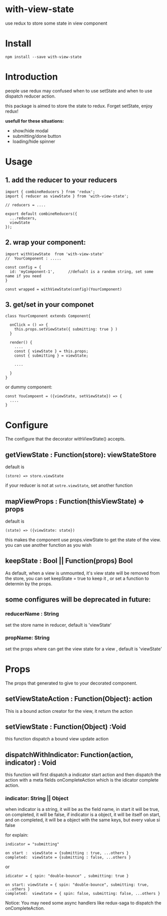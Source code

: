 # with-view-state
use redux to store some state in view component

# Install

```
npm install --save with-view-state
```

# Introduction

people use redux may confused when to use setState and when to use dispatch reducer action.

this package is aimed to store the state to redux. Forget setState, enjoy redux!

**usefull for these situations:**

- show/hide modal
- submitting/done button
- loading/hide spinner

# Usage

## 1. add the reducer to your reducers


```
import { combineReducers } from 'redux';
import { reducer as viewState } from 'with-view-state';

// reducers = ....

export default combineReducers({
  ...reducers,
  viewState
});

```

## 2. wrap your component:
```
import withViewState  from 'with-view-state'
//  YourComponent : .....

const config = {
  id: 'myComponent-1',      //defualt is a random string, set some name if you need
}

const wrapped = withViewState(config)(YourComponent)

```

## 3. get/set in your componet

```
class YourComponent extends Component{

  onClick = () => {
    this.props.setViewState({ submitting: true } )
  }

  render() {
    ....
    const { viewState } = this.props;
    const { submitting } = viewState;

    ....

  }
}

```

or dummy component:
```
const YouCompoent = ({viewState, setViewState}) => {
  ....
}

```

# Configure

The configure that the decorator withViewState() accepts.

## getViewState : Function(store): viewStateStore

default is 

```
(store) => store.viewState
```

if your reducer is not at `sotre.viewState`, set another function

## mapViewProps : Function(thisViewState) => props

default is 
```
(state) => ({viewState: state})

```

this makes the component use props.viewState to get the state of the view.
you can use another function as you wish

## keepState : Bool || Function(props) Bool
As default, when a view is unmounted, it's view state will be removed from the store,
you can set keepState = true to keep it , or set a function to determin by the props.

## some configures will be deprecated in future: 
###  reducerName : String
set the store name in reducer, default is 'viewState'
###  propName: String
set the props where can get the view state for a view , default is  'viewState'


# Props
The props that generated to give to your decorated component.


## setViewStateAction : Function(Object): action
This is a bound action creator for the view, it return the action 

## setViewState : Function(Object) :Void
this function dispatch a bound view update action

## dispatchWithIndicator: Function(action, indicator) : Void

this function will first dispatch a indicator start action and then dispatch the action
with a meta fields onCompleteAction which is the idicator complete action.

### indicator:  String || Object

when indicator is a string, it will be as the field name, in start it will be true, on completed, it will be false,
if indicator is a object, it will be itself on start, and on completed, it will be a object with the same keys, 
but every value si false

for explain:
```
indicator = "submitting"

on start :  viewState = {submitting : true, ...others }
completed:  viewState = {submitting : false, ...others }

```

or 
```
idicator = { spin: "double-bounce" , submitting: true }

on start: viewState = { spin: "double-bounce", submitting: true, ...others }
completed:  viewState = { spin: false, submitting: false, ...others }

```

Notice: 
You may need some async handlers like redux-saga to dispatch the onCompleteAction. 

